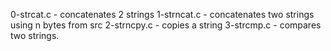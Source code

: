 0-strcat.c - concatenates 2 strings
1-strncat.c - concatenates two strings using n bytes from src
2-strncpy.c - copies a string
3-strcmp.c - compares two strings.








